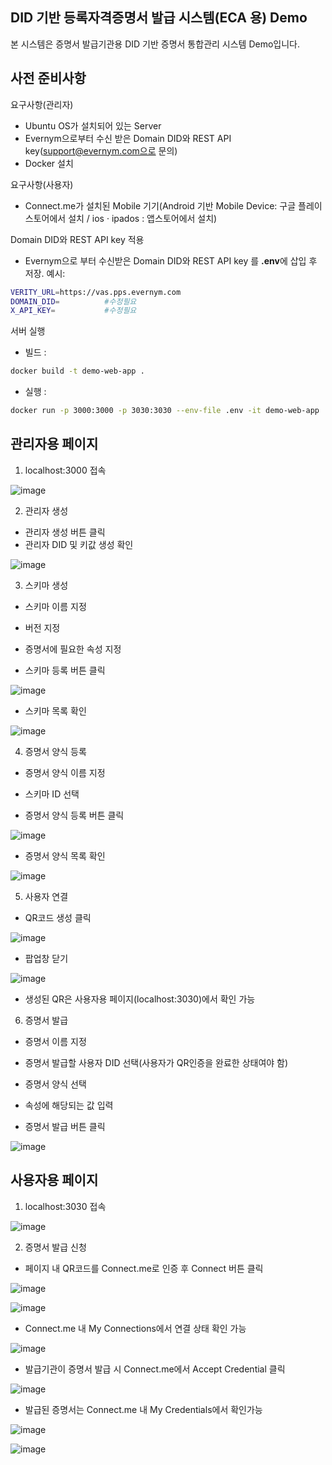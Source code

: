 ## DID 기반 등록자격증명서 발급 시스템(ECA 용) Demo
      
본 시스템은 증명서 발급기관용 DID 기반 증명서 통합관리 시스템 Demo입니다. 
 

## 사전 준비사항
요구사항(관리자)
- Ubuntu OS가 설치되어 있는 Server
- Evernym으로부터 수신 받은 Domain DID와 REST API key(support@evernym.com으로 문의)
- Docker 설치

요구사항(사용자)
- Connect.me가 설치된 Mobile 기기(Android 기반 Mobile Device: 구글 플레이스토어에서 설치 / ios · ipados : 앱스토어에서 설치)


Domain DID와 REST API key 적용
- Evernym으로 부터 수신받은 Domain DID와 REST API key 를 **.env**에 삽입 후 저장.
예시:
```sh
VERITY_URL=https://vas.pps.evernym.com
DOMAIN_DID=          #수정필요
X_API_KEY=           #수정필요
```

서버 실행
- 빌드 : 
```sh
docker build -t demo-web-app .
```
- 실행 : 
```sh
docker run -p 3000:3000 -p 3030:3030 --env-file .env -it demo-web-app
```
## 관리자용 페이지
1. localhost:3000 접속  


![image](https://user-images.githubusercontent.com/94879566/204724775-9356e65d-d17b-408b-a9f9-c6f0683ffa9a.png)



2. 관리자 생성  


- 관리자 생성 버튼 클릭  
- 관리자 DID 및 키값 생성 확인 


![image](https://user-images.githubusercontent.com/94879566/204724932-3df7c544-994b-4129-8950-0922e86e5975.png)



3. 스키마 생성  


- 스키마 이름 지정

 
- 버전 지정

 
- 증명서에 필요한 속성 지정  
- 스키마 등록 버튼 클릭  


![image](https://user-images.githubusercontent.com/94879566/204724961-269c3397-faf9-4a9a-b0e9-a069981379c0.png)  


- 스키마 목록 확인


![image](https://user-images.githubusercontent.com/94879566/204725000-c4f5ac3b-9a30-4996-b207-90fde4b1469a.png)



4. 증명서 양식 등록


- 증명서 양식 이름 지정


- 스키마 ID 선택


- 증명서 양식 등록 버튼 클릭


![image](https://user-images.githubusercontent.com/94879566/204536182-c0dad7a7-8632-4bcb-b6cc-242ede858688.png)

- 증명서 양식 목록 확인


![image](https://user-images.githubusercontent.com/94879566/204726102-cd3ca02f-f2ba-4195-a92d-845d81e734a4.png)



5. 사용자 연결


- QR코드 생성 클릭


![image](https://user-images.githubusercontent.com/94879566/204726133-7635b14b-5abb-4250-ad43-a8edf85dd409.png)


- 팝업창 닫기


![image](https://user-images.githubusercontent.com/94879566/204726154-df3a6c86-b4b4-48cb-a720-5301ea0057d0.png)


- 생성된 QR은 사용자용 페이지(localhost:3030)에서 확인 가능



6. 증명서 발급


- 증명서 이름 지정


- 증명서 발급할 사용자 DID 선택(사용자가 QR인증을 완료한 상태여야 함) 


- 증명서 양식 선택


- 속성에 해당되는 값 입력


- 증명서 발급 버튼 클릭


![image](https://user-images.githubusercontent.com/94879566/204726309-00feabb6-3e17-45bf-b076-1917bda6c8c3.png)




## 사용자용 페이지
1. localhost:3030 접속


![image](https://user-images.githubusercontent.com/94879566/204726356-0583bdc7-bd1f-4700-99aa-8f481b904e50.png)



2. 증명서 발급 신청


- 페이지 내 QR코드를 Connect.me로 인증 후 Connect 버튼 클릭


![image](https://user-images.githubusercontent.com/94879566/204726562-956c8182-7f58-4077-b5b4-6a91ba6eb41f.png)


![image](https://user-images.githubusercontent.com/94879566/204726577-375465b3-9bd2-49a3-8d9a-85b69ab59c71.png)



- Connect.me 내 My Connections에서 연결 상태 확인 가능



![image](https://user-images.githubusercontent.com/94879566/204726596-41e39613-448e-4111-ab8f-624293615de0.png)



- 발급기관이 증명서 발급 시 Connect.me에서 Accept Credential 클릭



![image](https://user-images.githubusercontent.com/94879566/204539632-00297442-dca1-45aa-82ab-de92c8a3a9f3.png)



- 발급된 증명서는 Connect.me 내 My Credentials에서 확인가능


![image](https://user-images.githubusercontent.com/94879566/204539659-057dbb94-c61e-42ee-9696-d38d5d68f11c.png)



![image](https://user-images.githubusercontent.com/94879566/204539687-b4119d26-d2d0-4452-b795-b4c9e4ecf9cf.png)



